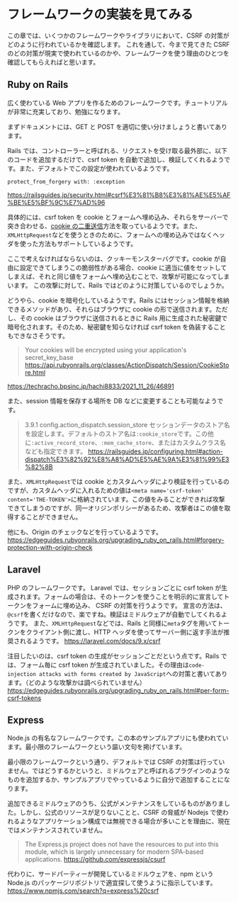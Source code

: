 # フレームワークの実装を見てみる
この章では、いくつかのフレームワークやライブラリにおいて、CSRF の対策がどのように行われているかを確認します。
これを通して、今まで見てきた CSRF のどの対策が現実で使われているのかや、フレームワークを使う理由のひとつを確認してもらえればと思います。

## Ruby on Rails
広く使わている Web アプリを作るためのフレームワークです。チュートリアルが非常に充実しており、勉強になります。

まずドキュメントには、GET と POST を適切に使い分けましょうと書いてあります。

Rails では、コントローラーと呼ばれる、リクエストを受け取る最外部に、以下のコードを追加するだけで、csrf token を自動で追加し、検証してくれるようです。また、デフォルトでこの設定が使われているようです。
```
protect_from_forgery with: :exception
```
https://railsguides.jp/security.html#csrf%E3%81%B8%E3%81%AE%E5%AF%BE%E5%BF%9C%E7%AD%96

具体的には、csrf token を cookie とフォームへ埋め込み、それらをサーバーで突き合わせる、[cookie の二重送信](/guard-csrf-using-token-part2)方法を取っているようです。また、`XMLHttpRequest`などを使うときのために、フォームへの埋め込みではなくヘッダを使った方法もサポートしているようです。

ここで考えなければならないのは、クッキーモンスターバグです。cookie が自由に設定できてしまうこの脆弱性がある場合、cookie に適当に値をセットしてしまえば、それと同じ値をフォームへ埋め込むことで、攻撃が可能になってしまいます。
この攻撃に対して、Rails ではどのように対策しているのでしょうか。

どうやら、cookie を暗号化しているようです。Rails にはセッション情報を格納できるメソッドがあり、それらはブラウザに cookie の形で送信されます。ただし、その cookie はブラウザに送信されるときに Rails 用に生成された秘密鍵で暗号化されます。そのため、秘密鍵を知らなければ csrf token を偽装することもできなさそうです。

> Your cookies will be encrypted using your application's secret_key_base
https://api.rubyonrails.org/classes/ActionDispatch/Session/CookieStore.html

https://techracho.bpsinc.jp/hachi8833/2021_11_26/46891

また、session 情報を保存する場所を DB などに変更することも可能なようです。
> 3.9.1 config.action_dispatch.session_store
セッションデータのストア名を設定します。デフォルトのストア名は`:cookie_store`です。この他に`:active_record_store`、`:mem_cache_store`、またはカスタムクラス名なども指定できます。
https://railsguides.jp/configuring.html#action-dispatch%E3%82%92%E8%A8%AD%E5%AE%9A%E3%81%99%E3%82%8B

また、`XMLHttpRequest`では cookie とカスタムヘッダにより検証を行っているのですが、カスタムヘッダに入れるための値は`<meta name='csrf-token' content='THE-TOKEN'>`に格納されています。この値をみることができれば攻撃できてしまうのですが、同一オリジンポリシーがあるため、攻撃者はこの値を取得することができません。

他にも、Origin のチェックなどを行っているようです。
https://edgeguides.rubyonrails.org/upgrading_ruby_on_rails.html#forgery-protection-with-origin-check


## Laravel
PHP のフレームワークです。
Laravel では、セッションごとに csrf token が生成されます。フォームの場合は、そのトークンを使うことを明示的に宣言してトークンをフォームに埋め込み、 CSRF の対策を行うようです。
宣言の方法は、`@csrf`を書くだけなので、楽ですね。検証はミドルウェアが自動でしてくれるようです。
また、`XMLHttpRequest`などでは、Rails と同様に`meta`タグを用いてトークンをクライアント側に渡し、HTTP ヘッダを使ってサーバー側に返す手法が推奨されるようです。
https://laravel.com/docs/9.x/csrf

注目したいのは、csrf token の生成がセッションごとだという点です。Rails では、フォーム毎に csrf token が生成されていました。その理由は`code-injection attacks with forms created by JavaScript`への対策と書いてあります。（どのような攻撃かは調べられていません）
https://edgeguides.rubyonrails.org/upgrading_ruby_on_rails.html#per-form-csrf-tokens

## Express
Node.js の有名なフレームワークです。この本のサンプルアプリにも使われています。最小限のフレームワークという謳い文句を掲げています。

最小限のフレームワークという通り、デフォルトでは CSRF の対策は行っていません。ではどうするかというと、ミドルウェアと呼ばれるプラグインのようなものを追加するか、サンプルアプリでやっているように自分で追加することになります。

追加できるミドルウェアのうち、公式がメンテナンスをしているものがありました。しかし、公式のリソースが足りないことと、CSRF の脅威が Nodejs で使われるようなアプリケーション構成では無視できる場合が多いことを理由に、現在ではメンテナンスされていません。
> The Express.js project does not have the resources to put into this module, which is largely unnecessary for modern SPA-based applications.
https://github.com/expressjs/csurf

代わりに、サードパーティーが開発しているミドルウェアを、npm という Node.js のパッケージリポジトリで適宜探して使うように指示しています。
https://www.npmjs.com/search?q=express%20csrf